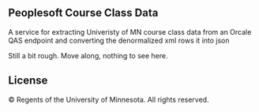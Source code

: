 ## Peoplesoft Course Class Data
A service for extracting Univeristy of MN course class data from an Orcale QAS endpoint and converting the denormalized xml rows it into json

Still a bit rough. Move along, nothing to see here.

## License

© Regents of the University of Minnesota. All rights reserved.
